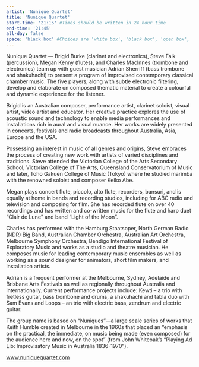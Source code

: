 ```yaml
---
artist: 'Nunique Quartet'
title: 'Nunique Quartet'
start-time: '21:15' #Times should be written in 24 hour time
end-time: '21:45'
all-day: false
space: 'black box' #Choices are 'white box', 'black box', 'open box', 'grounds'
---
```

<!-- Description -->
Nunique Quartet — Brigid Burke (clarinet and electronics), Steve Falk (percussion), Megan Kenny (flutes), and Charles MacInnes (trombone and electronics) team up with guest musician Adrian Sherriff (bass trombone and shakuhachi) to present a program of improvised contemporary classical chamber music. The five players, along with subtle electronic filtering, develop and elaborate on composed thematic material to create a colourful and dynamic experience for the listener.

<!-- Bio -->

Brigid is an Australian composer, performance artist, clarinet soloist, visual artist, video artist and educator. Her creative practice explores the use of acoustic sound and technology to enable media performances and installations rich in aural and visual nuance. Her works are widely presented in concerts, festivals and radio broadcasts throughout Australia, Asia, Europe and the USA.

Possessing an interest in music of all genres and origins, Steve embraces the process of creating new work with artists of varied disciplines and traditions. Steve attended the Victorian College of the Arts Secondary School, Victorian College of The Arts, Queensland Conservatorium of Music and later, Toho Gakuen College of Music (Tokyo) where he studied marimba with the renowned soloist and composer Keiko Abe.

Megan plays concert flute, piccolo, alto flute, recorders, bansuri, and is equally at home in bands and recording studios, including for ABC radio and television and composing for film. She has recorded flute on over 40 recordings and has written and co-written music for the flute and harp duet “Clair de Lune” and band “Light of the Moon”.

Charles has performed with the Hamburg Staatsoper, North German Radio (NDR) Big Band, Australian Chamber Orchestra, Australian Art Orchestra, Melbourne Symphony Orchestra, Bendigo International Festival of Exploratory Music and works as a studio and theatre musician. He composes music for leading contemporary music ensembles as well as working as a sound designer for animators, short film makers, and installation artists.

Adrian is a frequent performer at the Melbourne, Sydney, Adelaide and Brisbane Arts Festivals as well as regionally throughout Australia and internationally. Current performance projects include: Kewti – a trio with fretless guitar, bass trombone and drums, a shakuhachi and tabla duo with Sam Evans and Loops – an trio with electric bass, zendrum and electric guitar.

The group name is based on “Nuniques”—a large scale series of works that Keith Humble created in Melbourne in the 1960s that placed an “emphasis on the practical, the immediate, on music being made (even composed) for the audience here and now, on the spot” (from John Whiteoak’s “Playing Ad Lib: Improvisatory Music in Australia 1836-1970”).

www.nuniquequartet.com
